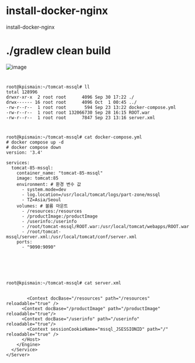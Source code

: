 # install-docker-nginx
install-docker-nginx


# 
# 
# 
# 
# 
# 
# 
# 
# 
# 
# 
# 
# 
# 
# 
# 
# 
# 
# 
# 
# 
# 
# 
# 
# 
# 
# 
# 
# 
# 
# 
# 
# 
# 
# 
# 
# 
# 
# 
# ./gradlew clean build


![image](https://github.com/sangbinlee/install-docker-nginx/assets/4024414/384490b2-8715-4e75-9db5-451795ab5669)















# 



    
    root@kpismain:~/tomcat-mssql# ll
    total 128996
    drwxr-xr-x  2 root root      4096 Sep 30 17:22 ./
    drwx------ 16 root root      4096 Oct  1 00:45 ../
    -rw-r--r--  1 root root       594 Sep 23 13:22 docker-compose.yml
    -rw-r--r--  1 root root 132066730 Sep 28 16:15 ROOT.war
    -rw-r--r--  1 root root      7847 Sep 23 13:16 server.xml
    








# 
    root@kpismain:~/tomcat-mssql# cat docker-compose.yml
    # docker compose up -d
    # docker compose down
    version: '3.4'
    
    services:
      tomcat-85-mssql:
        container_name: "tomcat-85-mssql"
        image: tomcat:85
        environment: # 환경 변수 값
          - system.mode=dev
          - log.location=/usr/local/tomcat/logs/part-zone/mssql
          - TZ=Asia/Seoul
        volumes: # 볼륨 마운트
          - /resources:/resources
          - /productImage:/productImage
          - /userinfo:/userinfo
          - /root/tomcat-mssql/ROOT.war:/usr/local/tomcat/webapps/ROOT.war
          - /root/tomcat-mssql/server.xml:/usr/local/tomcat/conf/server.xml
        ports:
          - "9090:9090"




    
          
    root@kpismain:~/tomcat-mssql# cat server.xml
    
    
            <Context docBase="/resources" path="/resources" reloadable="true" />
          <Context docBase="/productImage" path="/productImage" reloadable="true"/>
          <Context docBase="/userinfo" path="/userinfo" reloadable="true"/>
            <Context sessionCookieName="mssql_JSESSIONID" path="/" reloadable="true" />
          </Host>
        </Engine>
      </Service>
    </Server>
